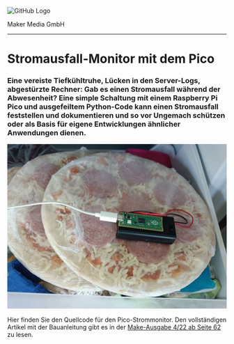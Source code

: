 

![GitHub Logo](http://www.heise.de/make/icons/make_logo.png)

Maker Media GmbH
*** 

# Stromausfall-Monitor mit dem Pico

### Eine vereiste Tiefkühltruhe, Lücken in den Server-Logs, abgestürzte Rechner: Gab es einen Stromausfall während der Abwesenheit? Eine simple Schaltung mit einem Raspberry Pi Pico und ausgefeiltem Python-Code kann einen Stromausfall feststellen und dokumentieren und so vor Ungemach schützen oder als Basis für eigene Entwicklungen ähnlicher Anwendungen dienen.

![Picture](/aufmacher_github.jpg) 

Hier finden Sie den Quellcode für den Pico-Strommonitor. Den vollständigen Artikel mit der Bauanleitung gibt es in der [Make-Ausgabe 4/22 ab Seite 62](https://www.heise.de/select/make/2022/4/2210114113783248063) zu lesen. 


